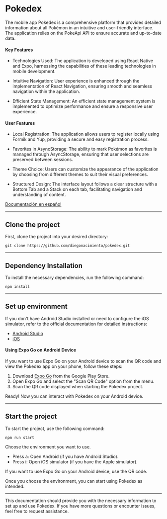 # Pokedex
The mobile app Pokedex is a comprehensive platform that provides detailed information about all Pokémon in an intuitive and user-friendly interface. The application relies on the PokeApi API to ensure accurate and up-to-date data.

#### Key Features
- Technologies Used: The application is developed using React Native and Expo, harnessing the capabilities of these leading technologies in mobile development.

- Intuitive Navigation: User experience is enhanced through the implementation of React Navigation, ensuring smooth and seamless navigation within the application.

- Efficient State Management: An efficient state management system is implemented to optimize performance and ensure a responsive user experience.

#### User Features
- Local Registration: The application allows users to register locally using Formik and Yup, providing a secure and easy registration process.

- Favorites in AsyncStorage: The ability to mark Pokémon as favorites is managed through AsyncStorage, ensuring that user selections are preserved between sessions.

- Theme Choice: Users can customize the appearance of the application by choosing from different themes to suit their visual preferences.

- Structured Design: The interface layout follows a clear structure with a Bottom Tab and a Stack on each tab, facilitating navigation and understanding of content.
 
[Documentación en español](README-es.md)

---

## Clone the project
First, clone the project into your desired directory:

```git clone https://github.com/diegonacimiento/pokedex.git```

---

## Dependency Installation
To install the necessary dependencies, run the following command:

```npm install```

---

## Set up environment
If you don't have Android Studio installed or need to configure the iOS simulator, refer to the official documentation for detailed instructions:
- [Android Studio](https://developer.android.com/codelabs/basic-android-kotlin-compose-install-android-studio?hl=es-419#0)
- [iOS](https://developer.apple.com/documentation/xcode/running-your-app-in-simulator-or-on-a-device)
 
#### Using Expo Go on Android Device
If you want to use Expo Go on your Android device to scan the QR code and view the Pokedex app on your phone, follow these steps:

1. Download [Expo Go](https://play.google.com/store/apps/details?id=host.exp.exponent&hl=es_AR&gl=US&pli=1) from the Google Play Store.
2. Open Expo Go and select the "Scan QR Code" option from the menu.
3. Scan the QR code displayed when starting the Pokedex project.

Ready! Now you can interact with Pokedex on your Android device.

---

## Start the project
To start the project, use the following command:

```npm run start```

Choose the environment you want to use.
- Press a: Open Android (if you have Android Studio).
- Press i: Open iOS simulator (if you have the Apple simulator).

If you want to use Expo Go on your Android device, use the QR code.

Once you choose the environment, you can start using Pokedex as intended.

---
This documentation should provide you with the necessary information to set up and use Pokedex. If you have more questions or encounter issues, feel free to request assistance.